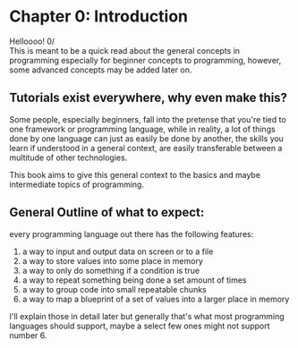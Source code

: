 # Chapter 0: Introduction
Helloooo! 0/  
This is meant to be a quick read about the general concepts in programming especially for beginner concepts to programming, however, some advanced concepts may be added later on.  

## Tutorials exist everywhere, why even make this?
Some people, especially beginners, fall into the pretense that you're tied to one framework or programming language, while in reality, a lot of things done by one language can just as easily be done by another, the skills you learn if understood in a general context, are easily transferable between a multitude of other technologies.  

This book aims to give this general context to the basics and maybe intermediate topics of programming.  

## General Outline of what to expect:  
every programming language out there has the following features:  
1. a way to input and output data on screen or to a file
2. a way to store values into some place in memory
3. a way to only do something if a condition is true
4. a way to repeat something being done a set amount of times
5. a way to group code into small repeatable chunks
6. a way to map a blueprint of a set of values into a larger place in memory 

I'll explain those in detail later but generally that's what most programming languages should support, maybe a select few ones might not support number 6.
